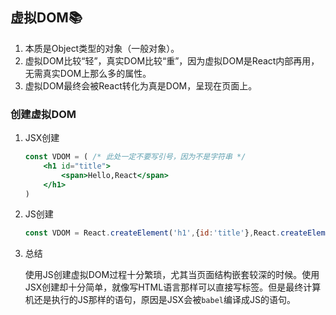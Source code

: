 ## 虚拟DOM📚

1. 本质是Object类型的对象（一般对象）。
2. 虚拟DOM比较“轻”，真实DOM比较“重”，因为虚拟DOM是React内部再用，无需真实DOM上那么多的属性。
3. 虚拟DOM最终会被React转化为真是DOM，呈现在页面上。

### 创建虚拟DOM

1. JSX创建

   ```jsx
   const VDOM = ( /* 此处一定不要写引号，因为不是字符串 */
       <h1 id="title">
           <span>Hello,React</span>
       </h1>
   ) 
   ```

2. JS创建

   ```js
   const VDOM = React.createElement('h1',{id:'title'},React.createElement('span',{},'Hello,React'));
   ```

3. 总结

   使用JS创建虚拟DOM过程十分繁琐，尤其当页面结构嵌套较深的时候。使用JSX创建却十分简单，就像写HTML语言那样可以直接写标签。但是最终计算机还是执行的JS那样的语句，原因是JSX会被`babel`编译成JS的语句。

